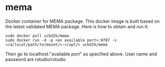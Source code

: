 # mema
Docker container for MEMA package.
This docker image is built based on the latest validated MEMA package.
Here is how to obtain and run it:

```
sudo docker pull ucbd2k/mema
sudo docker run -d -p <an available port>:8787 -v </a/local/path/to/mount/>:</opt/> ucbd2k/mema
```

Then go to localhost:"available port" as specified above.
User name and password are rstudio/rstudio
